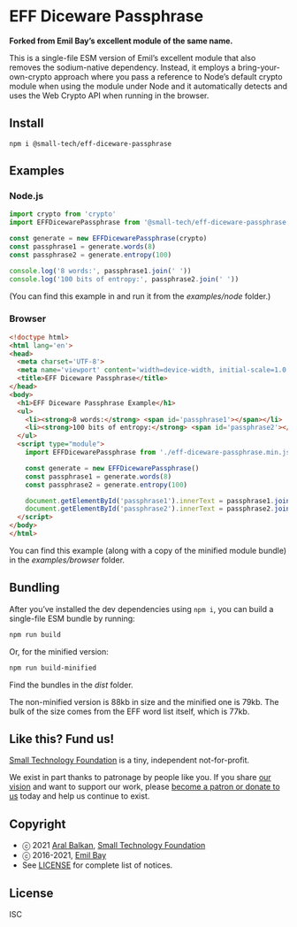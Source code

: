 # EFF Diceware Passphrase

__Forked from Emil Bay’s excellent module of the same name.__

This is a single-file ESM version of Emil’s excellent module that also removes the sodium-native dependency. Instead, it employs a bring-your-own-crypto approach where you pass a reference to Node’s default crypto module when using the module under Node and it automatically detects and uses the Web Crypto API when running in the browser.

## Install

```
npm i @small-tech/eff-diceware-passphrase
```

## Examples

### Node.js

```js
import crypto from 'crypto'
import EFFDicewarePassphrase from '@small-tech/eff-diceware-passphrase'

const generate = new EFFDicewarePassphrase(crypto)
const passphrase1 = generate.words(8)
const passphrase2 = generate.entropy(100)

console.log('8 words:', passphrase1.join(' '))
console.log('100 bits of entropy:', passphrase2.join(' '))
```

(You can find this example in and run it from the _examples/node_ folder.)

### Browser

```html
<!doctype html>
<html lang='en'>
<head>
  <meta charset='UTF-8'>
  <meta name='viewport' content='width=device-width, initial-scale=1.0'>
  <title>EFF Diceware Passphrase</title>
</head>
<body>
  <h1>EFF Diceware Passphrase Example</h1>
  <ul>
    <li><strong>8 words:</strong> <span id='passphrase1'></span></li>
    <li><strong>100 bits of entropy:</strong> <span id='passphrase2'></span></li>
  </ul>
  <script type="module">
    import EFFDicewarePassphrase from './eff-diceware-passphrase.min.js'

    const generate = new EFFDicewarePassphrase()
    const passphrase1 = generate.words(8)
    const passphrase2 = generate.entropy(100)

    document.getElementById('passphrase1').innerText = passphrase1.join(' ')
    document.getElementById('passphrase2').innerText = passphrase2.join(' ')
  </script>
</body>
</html>
```

You can find this example (along with a copy of the minified module bundle) in the _examples/browser_ folder.

## Bundling

After you’ve installed the dev dependencies using `npm i`, you can build a single-file ESM bundle by running:

```sh
npm run build
```

Or, for the minified version:

```sh
npm run build-minified
```

Find the bundles in the _dist_ folder.

The non-minified version is 88kb in size and the minified one is 79kb. The bulk of the size comes from the EFF word list itself, which is 77kb.

## Like this? Fund us!

[Small Technology Foundation](https://small-tech.org) is a tiny, independent not-for-profit.

We exist in part thanks to patronage by people like you. If you share [our vision](https://small-tech.org/about/#small-technology) and want to support our work, please [become a patron or donate to us](https://small-tech.org/fund-us) today and help us continue to exist.

## Copyright

 -  ⓒ 2021 [Aral Balkan](https://ar.al), [Small Technology Foundation](https://small-tech.org)
 - ⓒ 2016-2021, [Emil Bay](https://github.com/emilbayes)
 - See [LICENSE](./LICENSE) for complete list of notices.

## License

ISC
